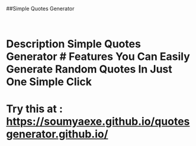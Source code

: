 ##Simple Quotes Generator <p align="center"> <a href="github.com/SoumyaEXE" target="_blank"><img alt="" src="https://img.shields.io/badge/Website-EA4C89?style=normal&logo=dribbble&logoColor=white" style="vertical-align:center" /></a> <a href="Instagram.com/s0umy4_xD" target="_blank"><img alt="" src="https://img.shields.io/badge/Instagram-E4405F?style=normal&logo=instagram&logoColor=white" style="vertical-align:center" /></a> <a href="}" target="_blank"><img alt="" src="https://img.shields.io/badge/LinkedIn-0077B5?style=normal&logo=linkedin&logoColor=white" style="vertical-align:center" /></a> </p> 
# Description Simple Quotes Generator # Features You Can Easily Generate Random Quotes In Just One Simple Click 
 # Try this at : https://soumyaexe.github.io/quotesgenerator.github.io/ 